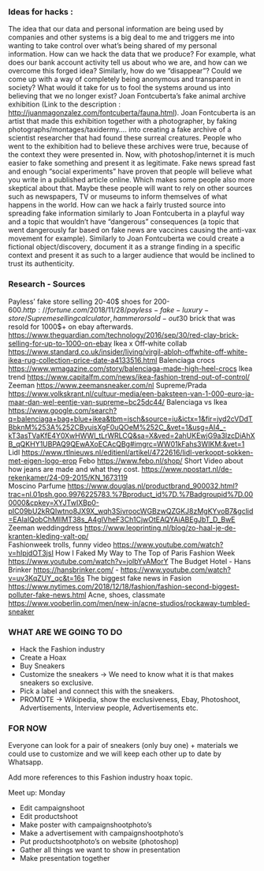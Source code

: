 ### Ideas for hacks : 

The idea that our data and personal information are being used by companies and other systems is a big deal to me and triggers me into wanting to take control over what’s being shared of my personal information. How can we hack the data that we produce? For example, what does our bank account activity tell us about who we are, and how can we overcome this forged idea?
Similarly, how do we “disappear”? Could we come up with a way of completely being anonymous and transparent in society? What would it take for us to fool the systems around us into believing that we no longer exist? 
Joan Fontcuberta’s fake animal archive exhibition (Link to the description : http://juanmagonzalez.com/fontcuberta/fauna.html). Joan Fontcuberta is an artist that made this exhibition together with a photographer, by faking photographs/montages/taxidermy…. into creating a fake archive of a scientist researcher that had found these surreal creatures.
People who went to the exhibition had to believe these archives were true, because of the context they were presented in.
Now, with photoshop/internet it is much easier to fake something and present it as legitimate. Fake news spread fast and enough “social experiments” have proven that people will believe what you write in a published article online. Which makes some people also more skeptical about that. Maybe these people will want to rely on other sources such as newspapers, TV or museums to inform themselves of what happens in the world.
How can we hack a fairly trusted source into spreading fake information similarly to Joan Fontcuberta in a playful way and a topic that wouldn’t have “dangerous” consequences (a topic that went dangerously far based on fake news are vaccines causing the anti-vax movement for example).
Similarly to Joan Fontcuberta we could create a fictional object/discovery, document it as a strange finding in a specific context and present it as such to a larger audience that would be inclined to trust its authenticity.




### Research - Sources

Payless’ fake store selling 20-40$ shoes for 200-600$. http://fortune.com/2018/11/28/payless-fake-luxury-store/
Supreme selling calculator, hammer or sold-out 30$ brick that was resold for 1000$+ on ebay afterwards. https://www.theguardian.com/technology/2016/sep/30/red-clay-brick-selling-for-up-to-1000-on-ebay
Ikea x Off-white collab https://www.standard.co.uk/insider/living/virgil-abloh-offwhite-off-white-ikea-rug-collection-price-date-a4133516.html
Balenciaga crocs https://www.wmagazine.com/story/balenciaga-made-high-heel-crocs
Ikea trend https://www.capitalfm.com/news/ikea-fashion-trend-out-of-control/
Zeeman 
https://www.zeemansneaker.com/nl 
Supreme/Prada
https://www.volkskrant.nl/cultuur-media/een-baksteen-van-1-000-euro-ja-maar-dan-wel-eentje-van-supreme~bc25dc44/ 
Balenciaga vs Ikea https://www.google.com/search?q=balenciaga+bag+blue+ikea&tbm=isch&source=iu&ictx=1&fir=jyd2cVDdTBbknM%253A%252CByuisXgF0uQOeM%252C_&vet=1&usg=AI4_-kT3asTVaKfE4Y0XwHWWl_tLrWRLCQ&sa=X&ved=2ahUKEwjG9a3IzcDiAhXB_qQKHY1UBPAQ9QEwAXoECAcQBg#imgrc=WW01kFahs3WIKM:&vet=1 
Lidl
https://www.rtlnieuws.nl/editienl/artikel/4722616/lidl-verkoopt-sokken-met-eigen-logo-erop 
Febo
https://www.febo.nl/shop/ 
Short Video about how jeans are made and what they cost. https://www.npostart.nl/de-rekenkamer/24-09-2015/KN_1673119  
Moscino Parfume https://www.douglas.nl/productbrand_900032.html?trac=nl.01psh.goo.9976225783.%7Bproduct_id%7D.%7Badgroupid%7D.000000&cpkey=XYJTwIXBp0-pIC09bU2kRQIwtno8JX9X_wqh3SjvroocWGBzwQZGKJ8zMgKYvoB7&gclid=EAIaIQobChMIlMT38s_A4gIVheF3Ch1CjwOtEAQYAiABEgJbT_D_BwE  
Zeeman weddingdress https://www.leoprinting.nl/blog/zo-haal-je-de-kranten-kleding-valt-op/  
Fashionweek trolls, funny video 
https://www.youtube.com/watch?v=hIpjdOT3jsI
How I Faked My Way to The Top of Paris Fashion Week
https://www.youtube.com/watch?v=jolbYvAMorY
The Budget Hotel - Hans Brinker 
https://hansbrinker.com/ - https://www.youtube.com/watch?v=uv3KqZUY_qc&t=16s 
The biggest fake news in Fasion 
https://www.nytimes.com/2018/12/18/fashion/fashion-second-biggest-polluter-fake-news.html 
Acne, shoes, classmate
https://www.vooberlin.com/men/new-in/acne-studios/rockaway-tumbled-sneaker



### WHAT ARE WE GOING TO DO

- Hack the Fashion industry 
- Create a Hoax
- Buy Sneakers
- Customize the sneakers  -> We need to know what it is that makes sneakers so exclusive. 
- Pick a label and connect this with the sneakers.
- PROMOTE -> Wikipedia, show the exclusiveness, Ebay, Photoshoot, Advertisements, Interview people, Advertisements etc.

### FOR NOW 

Everyone can look for a pair of sneakers (only buy one) + materials we could use to customize and we will keep each other up to date by Whatsapp. 
 
Add more references to this Fashion industry hoax topic. 

Meet up: Monday 

- Edit campaignshoot
- Edit productshoot
- Make poster with campaignshootphoto’s
- Make a advertisement with campaignshootphoto’s
- Put productshootphoto’s on website (photoshop)
- Gather all things we want to show in presentation
- Make presentation together
